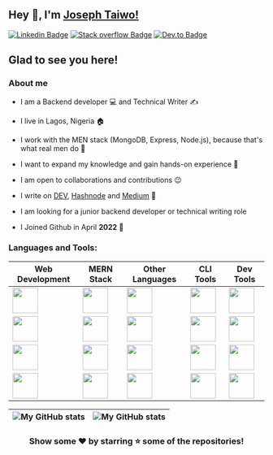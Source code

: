 ## Hey 👋, I'm [Joseph Taiwo!](https://github.com/Teejay128/)

[![Linkedin Badge](https://img.shields.io/badge/-LinkedIn-0e76a8?style=flat-square&logo=Linkedin&logoColor=white)](https://www.linkedin.com/in/joseph-taiwo-442a10233/)
[![Stack overflow Badge](https://img.shields.io/badge/StackOverflow-3b5998?style=flat-square&logo=stack-overflow&logoColor=white)](https://stackoverflow.com/users/19999517/joseph-taiwo)
[![Dev.to Badge](https://img.shields.io/badge/Dev.to-3b5998?style=flat-square&logo=dev.to&logoColor=white)](https://dev.to/teejay128)

## Glad to see you here!

### About me

- I am a Backend developer 💻 and Technical Writer ✍️

- I live in Lagos, Nigeria 🏠

- I work with the MEN stack (MongoDB, Express, Node.js), because that's what real men do 💪

- I want to expand my knowledge and gain hands-on experience 🤙

- I am open to collaborations and contributions 😉

- I write on [DEV](https://dev.to/teejay128), [Hashnode](https://hashnode.com/@Teejay128) and [Medium](https://medium.com/@teejay128) 📘

- I am looking for a junior backend developer or technical writing role

- I Joined Github in April **2022** 🔰

### Languages and Tools:

| Web Development | MERN Stack | Other Languages | CLI Tools | Dev Tools |
| --------------- | ---------- | --------------- | --------- | --------- |
| <img src="https://cdn.jsdelivr.net/gh/devicons/devicon/icons/html5/html5-original.svg" height="50" width="50"/> | <img src="https://cdn.jsdelivr.net/gh/devicons/devicon/icons/mongodb/mongodb-original.svg" height="50" width="50"/> | <img src="https://cdn.jsdelivr.net/gh/devicons/devicon/icons/markdown/markdown-original.svg" height="50" width="50"/> | <img src="https://cdn.jsdelivr.net/gh/devicons/devicon/icons/git/git-original.svg" height="50" width="50"/> | <img src="https://cdn.jsdelivr.net/gh/devicons/devicon/icons/vscode/vscode-original.svg" height="50" width="50" /> |
| <img src="https://cdn.jsdelivr.net/gh/devicons/devicon/icons/css3/css3-original.svg" height="50" width="50"/> | <img src="https://cdn.jsdelivr.net/gh/devicons/devicon/icons/express/express-original.svg" height="50" width="50"/> | <img src="https://cdn.jsdelivr.net/gh/devicons/devicon/icons/typescript/typescript-original.svg" height="50" width="50"/> | <img src="https://cdn.jsdelivr.net/gh/devicons/devicon/icons/github/github-original.svg" height="50" width="50"/> | <img src="https://cdn.jsdelivr.net/gh/devicons/devicon/icons/canva/canva-original.svg" height="50" width="50" /> |
| <img src="https://cdn.jsdelivr.net/gh/devicons/devicon/icons/javascript/javascript-original.svg" height="50" width="50"/> | <img src="https://cdn.jsdelivr.net/gh/devicons/devicon/icons/react/react-original.svg" height="50" width="50"/> | <img src="https://cdn.jsdelivr.net/gh/devicons/devicon/icons/mysql/mysql-original.svg" height="50" width="50"/> | <img src="https://cdn.jsdelivr.net/gh/devicons/devicon/icons/bash/bash-original.svg" height="50" width="50"/> | <img src="https://cdn.jsdelivr.net/gh/devicons/devicon/icons/electron/electron-original.svg" height="50" width="50" /> |
| <img src="https://cdn.jsdelivr.net/gh/devicons/devicon/icons/bootstrap/bootstrap-original.svg" height="50" width="50"/> | <img src="https://cdn.jsdelivr.net/gh/devicons/devicon/icons/nodejs/nodejs-original.svg" height="50" width="50"/> | <img src="https://cdn.jsdelivr.net/gh/devicons/devicon/icons/handlebars/handlebars-original.svg" height="50" width="50" /> | <img src="https://cdn.jsdelivr.net/gh/devicons/devicon/icons/docker/docker-original.svg" height="50" width="50"/> | <img src="https://cdn.jsdelivr.net/gh/devicons/devicon/icons/chrome/chrome-original.svg" height="50" width="50" /> |

| <img align="center" src="https://github-readme-stats.vercel.app/api?username=Teejay128&show_icons=true&include_all_commits=true&hide_border=true" alt="My GitHub stats" /> | <img align="center" src="https://github-readme-stats.vercel.app/api/top-langs/?username=Teejay128&langs_count=8&layout=compact&hide_border=true" alt="My GitHub stats" /> |
| ------------- | ------------- |
<div align="center">

### Show some ❤️ by starring ⭐ some of the repositories!
